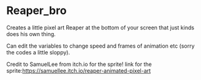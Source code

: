 # Reaper_bro
Creates a little pixel art Reaper at the bottom of your screen that just kinds does his own thing.

Can edit the variables to change speed and frames of animation etc (sorry the codes a little sloppy).

Credit to SamuelLee from itch.io for the sprite!
link for the sprite:https://samuellee.itch.io/reaper-animated-pixel-art
